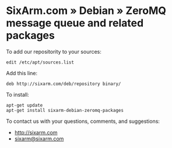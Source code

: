# SixArm.com » Debian » ZeroMQ message queue and related packages

To add our repositority to your sources:

    edit /etc/apt/sources.list

Add this line:

    deb http://sixarm.com/deb/repository binary/

To install:

    apt-get update
    apt-get install sixarm-debian-zeromq-packages

To contact us with your questions, comments, and suggestions:

 * http://sixarm.com
 * sixarm@sixarm.com
